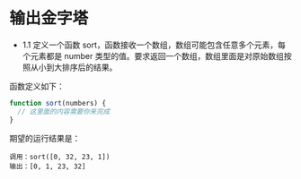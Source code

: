 
# 输出金字塔

- 1.1 定义一个函数 sort，函数接收一个数组，数组可能包含任意多个元素，每个元素都是 number 类型的值。要求返回一个数组，数组里面是对原始数组按照从小到大排序后的结果。

函数定义如下：
```js
function sort(numbers) {
  // 这里面的内容需要你来完成
}
```
期望的运行结果是：
```
调用：sort([0, 32, 23, 1])
输出：[0, 1, 23, 32]
```
